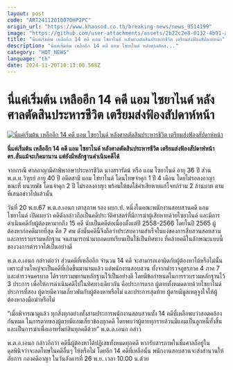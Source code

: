 ```yaml
---
layout: post
code: "ART2411201007DHP2PC"
origin_url: "https://www.khaosod.co.th/breaking-news/news_9514199"
image: "https://github.com/user-attachments/assets/2b22c2e8-0132-4b91-a48e-17f6f3913a1d"
title: "นี่แค่เริ่มต้น เหลืออีก 14 คดี แอม ไซยาไนด์ หลังศาลตัดสินประหารชีวิต เตรียมส่งฟ้องสัปดาห์หน้า"
description: "นี่แค่เริ่มต้น เหลืออีก 14 คดี แอม ไซยาไนด์ หลังศาลตัดส..."
category: "HOT_NEWS"
language: "th"
date: 2024-11-20T10:13:00.568Z
---
```


# นี่แค่เริ่มต้น เหลืออีก 14 คดี แอม ไซยาไนด์ หลังศาลตัดสินประหารชีวิต เตรียมส่งฟ้องสัปดาห์หน้า

[![นี่แค่เริ่มต้น เหลืออีก 14 คดี แอม ไซยาไนด์ หลังศาลตัดสินประหารชีวิต เตรียมส่งฟ้องสัปดาห์หน้า](https://www.khaosod.co.th/wpapp/uploads/2024/11/ammsaiyaninf.jpg "นี่แค่เริ่มต้น เหลืออีก 14 คดี แอม ไซยาไนด์ หลังศาลตัดสินประหารชีวิต เตรียมส่งฟ้องสัปดาห์หน้า")](https://www.khaosod.co.th/wpapp/uploads/2024/11/ammsaiyaninf.jpg)

**นี่แค่เริ่มต้น เหลืออีก 14 คดี แอม ไซยาไนด์ หลังศาลตัดสินประหารชีวิต เตรียมส่งฟ้องสัปดาห์หน้า ตร.ลั่นแม้จะเกิดมานาน แต่ยังมีหลักฐานดำเนินคดีได้**

จากกรณี ศาลอาญามีคำพิพากษาประหารชีวิต นางสรารัตน์ หรือ แอม ไซยาไนด์ อายุ 36 ปี ส่วน พ.ต.ท.วิฑูรย์ อายุ 40 ปี อดีตสามี แอม ไซยาไนด์ โดนโทษจำคุก 1 ปี 4 เดือน โดยไม่รอลงอาญา ขณะที่ ทนายพัช โดนจำคุก 2 ปี ไม่รอลงอาญา พร้อมให้ชดใช้ค่าเสียหายแก่โจทก์ร่วม 2 ล้านบาท ตามที่เสนอข่าวไปแล้วนั้น

วันที่ 20 พ.ย.67 พ.ต.อ.เอนก เตาสุภาพ รอง ผบก.ป. หนึ่งในคณะพนักงานสอบสวนคดี แอม ไซยาไนด์ เปิดเผยว่า คดีดังกล่าวถือเป็นคดีประวัติศาสตร์ที่มีการฆ่าผู้เสียหายด้วยไซยาไนด์ และมีการดำเนินคดีกับผู้ต้องหามากถึง 15 คดี นับเป็นคดีต่อเนื่องตั้งแต่ปี 2558-2566 โดยในปี 2565 ผู้ต้องหาก่อคดีมากที่สุด คือ 7 ศพ ดังนั้นคดีนี้จึงถือว่าประสบความสำเร็จในแง่ของการสืบสวนสอบสวน และการรวบรวมหลักฐาน จนสามารถนำมาถอดบทเรียนเป็นใช้เป็นทิศทาง ที่คล้ายคดีในลักษณะแบบนี้ของวงการตำรวจได้เป็นอย่างดี

พ.ต.อ.เอนก กล่าวต่อว่า ส่วนคดีที่เหลืออีก จำนวน 14 คดี จะสามารถเอาผิดกับผู้ต้องหาได้หรือไม่นั้น เพราะส่วนใหญ่จะเป็นคดีที่เกิดขึ้นมานานแล้ว แต่พนักงานสอบสวน ทั้งจากตำรวจภูธรภาค 4 ภาค 7 และตำรวจนครบาล ได้รวบรวมพยานหลักฐานไว้เป็นอย่างดี โดยมีข้อกำหนดในการรวบรวมหลักฐานไว้ 3 ประการ เพื่อให้การดำเนินคดีไปในทิศทางเดียวกัน คือประการแรก ผู้ตายทั้งหมดตายด้วยไซยาไนด์ ประการที่สอง ผู้ตายมีความเกี่ยวพันกับผู้ต้องหาหรือไม่ และประการสุดท้าย ผู้ตายมีมูลเหตุจูงใจให้ผู้ต้องหาลงมือฆ่าหรือไม่

“เมื่อพิจารณาดูแล้ว ทุกสิ่งทุกอย่างทั้งสามประการพนักงานสอบสวนทั้ง 14 คดีที่เหลือพบว่าสอดคล้องกันหมด ในการตายของผู้ตายมีแอมเกี่ยวข้องทุกคดี โดยพบว่าผู้ตายทุกรายล้วนมีแอมเป็นลูกหนี้ทั้งสิ้น และเป็นการฆ่าเพื่อเอาทรัพย์สินทุกคดีด้วย” พ.ต.อ.เอนก กล่าว

พ.ต.อ.เอนก กล่าวอีกว่า คดีนี้ผู้ต้องหาได้ปฏิเสธทั้งหมดทุกคดี หากรับสารภาพในชั้นศาลก็อยู่ในดุลพินิจว่าจะลดโทษในคดีอื่นๆ ให้หรือไม่ โดยอีก 14 คดีที่เหลือนั้น พนักงานสอบสวนจะส่งสำนวนให้อัยการ กองคดีอาญา ในวันอังคารที่ 26 พ.ย. เวลา 10.00 น.ด้วย